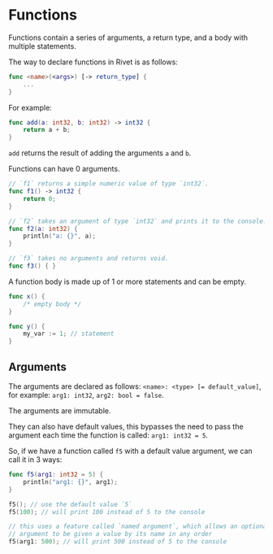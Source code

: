 # Functions

Functions contain a series of arguments, a return type, and a body with
multiple statements.

The way to declare functions in Rivet is as follows:

```swift
func <name>(<args>) [-> return_type] {
	...
}
```

For example:

```swift
func add(a: int32, b: int32) -> int32 {
	return a + b;
}
```

`add` returns the result of adding the arguments `a` and `b`.

Functions can have 0 arguments.

```swift
// `f1` returns a simple numeric value of type `int32`.
func f1() -> int32 {
	return 0;
}

// `f2` takes an argument of type `int32` and prints it to the console.
func f2(a: int32) {
	println("a: {}", a);
}

// `f3` takes no arguments and returns void.
func f3() { }
```

A function body is made up of 1 or more statements and can be empty.

```swift
func x() {
	/* empty body */
}

func y() {
	my_var := 1; // statement
}
```

## Arguments

The arguments are declared as follows: `<name>: <type> [= default_value]`,
for example: `arg1: int32`, `arg2: bool = false`.

The arguments are immutable.

They can also have default values, this bypasses the need to pass the
argument each time the function is called: `arg1: int32 = 5`.

So, if we have a function called `f5` with a default value argument,
we can call it in 3 ways:

```swift
func f5(arg1: int32 = 5) {
	println("arg1: {}", arg1);
}

f5(); // use the default value `5`
f5(100); // will print 100 instead of 5 to the console

// this uses a feature called `named argument`, which allows an optional
// argument to be given a value by its name in any order
f5(arg1: 500); // will print 500 instead of 5 to the console
```
